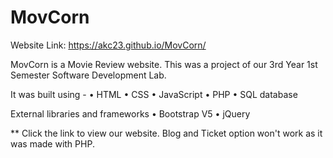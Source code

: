 # MovCorn

Website Link: https://akc23.github.io/MovCorn/

MovCorn is a Movie Review website. This was a project of our 3rd Year 1st Semester Software Development Lab.

It was built using -
• HTML
• CSS
• JavaScript
• PHP
• SQL database

External libraries and frameworks
• Bootstrap V5
• jQuery


** Click the link to view our website. Blog and Ticket option won't work as it was made with PHP.
